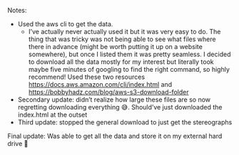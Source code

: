 Notes:
- Used the aws cli to get the data. 
  - I’ve actually never actually used it but it was very easy to do. The thing that was tricky was not being able to see what files where there in advance (might be worth putting it up on a website somewhere), but once I listed them it was pretty seamless. I decided to download all the data mostly for my interest but literally took maybe five minutes of googling to find the right command, so highly recommend! Used  these two resources <https://docs.aws.amazon.com/cli/index.html> and <https://bobbyhadz.com/blog/aws-s3-download-folder>
- Secondary update: didn’t realize how large these files are so now regretting downloading everything 😅. Should’ve just downloaded the index.html at the outset
- Third update: stopped the general download to just get the stereographs

Final update: 
Was able to get all the data and store it on my external hard drive 🥳